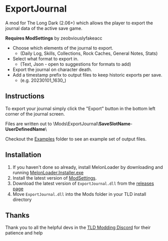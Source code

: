
# ExportJournal

A mod for The Long Dark (2.06+) which allows the player to export the journal data of the active save game.

**Requires ModSettings** by zeobviouslyfakeacc

* Choose which elements of the journal to export.
  * (Daily Log, Skills, Collections, Rock Caches, General Notes, Stats)
* Select what format to export in.
  * (Text, Json - open to suggestions for formats to add)
* Export the journal on character death.
* Add a timestamp prefix to output files to keep historic exports per save.
  * (e.g. 20230101_1630_)

## Instructions

To export your journal simply click the "Export" button in the bottom left corner of the journal screen.

Files are written out to \\Mods\\ExportJournal\\**SaveSlotName**-**UserDefinedName**\\

Checkout the [Examples](ExportJournal/ExampleFiles) folder to see an example set of output files.

## Installation

1. If you haven't done so already, install MelonLoader by downloading and running [MelonLoader.Installer.exe](https://github.com/HerpDerpinstine/MelonLoader/releases/latest/download/MelonLoader.Installer.exe)
2. Install the latest version of [ModSettings](https://github.com/zeobviouslyfakeacc/ModSettings/releases).
3. Download the latest version of `ExportJournal.dll` from the [releases page](https://github.com/dommrogers/ExportJournal/releases)
4. Move `ExportJournal.dll` into the Mods folder in your TLD install directory

## Thanks

Thank you to all the helpful devs in the [TLD Modding Discord](https://discord.gg/EhBWKRx) for their patience and help


